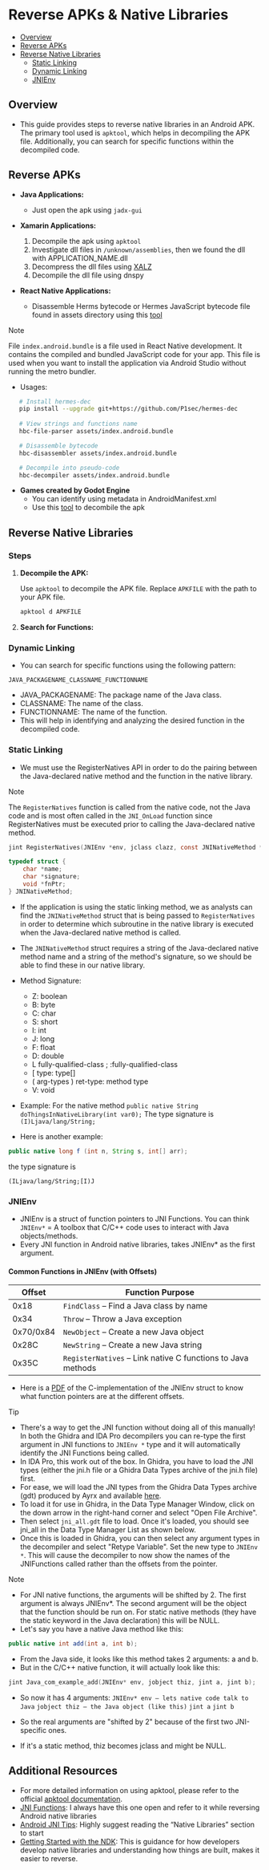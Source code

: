 # Reverse APKs & Native Libraries
- [Overview](#overview)
- [Reverse APKs](#reverse-apks)
- [Reverse Native Libraries](#reverse-native-libraries)
   - [Static Linking](#static-linking)
   - [Dynamic Linking](#dynamic-linking)
   - [JNIEnv](#jnienv)


## Overview
- This guide provides steps to reverse native libraries in an Android APK. The primary tool used is `apktool`, which helps in decompiling the APK file. Additionally, you can search for specific functions within the decompiled code.

## Reverse APKs 
- **Java Applications:**
   - Just open the apk using `jadx-gui` 

- **Xamarin Applications:**
   1. Decompile the apk using `apktool` 
   2. Investigate dll files in `/unknown/assemblies`, then we found the dll with APPLICATION_NAME.dll
   3. Decompress the dll files using [XALZ](https://github.com/x41sec/tools/blob/master/Mobile/Xamarin/Xamarin_XALZ_decompress.py)
   4. Decompile the dll file using dnspy

- **React Native Applications:**
   - Disassemble Herms bytecode or Hermes JavaScript bytecode file found in assets directory using this [tool](https://github.com/P1sec/hermes-dec) 
> [!NOTE]
> File `index.android.bundle` is a file used in React Native development. It contains the compiled and bundled JavaScript code for your app. This file is used when you want to install the application via Android Studio without running the metro bundler.

   - Usages: 
   ```bash
      # Install hermes-dec
      pip install --upgrade git+https://github.com/P1sec/hermes-dec
      
      # View strings and functions name
      hbc-file-parser assets/index.android.bundle

      # Disassemble bytecode
      hbc-disassembler assets/index.android.bundle

      # Decompile into pseudo-code
      hbc-decompiler assets/index.android.bundle
   ```


- **Games created by Godot Engine**
   - You can identify using metadata in AndroidManifest.xml
   - Use this [tool](https://github.com/bruvzg/gdsdecomp) to decombile the apk

## Reverse Native Libraries
### Steps

1. **Decompile the APK:**

   Use `apktool` to decompile the APK file. Replace `APKFILE` with the path to your APK file.
   ```sh
   apktool d APKFILE
   ```

2. **Search for Functions:**
### Dynamic Linking

- You can search for specific functions using the following pattern:

`JAVA_PACKAGENAME_CLASSNAME_FUNCTIONNAME`

   - JAVA_PACKAGENAME: The package name of the Java class.
   - CLASSNAME: The name of the class.
   - FUNCTIONNAME: The name of the function.
- This will help in identifying and analyzing the desired function in the decompiled code.

### Static Linking
- We must use the RegisterNatives API in order to do the pairing between the Java-declared native method and the function in the native library.

> [!NOTE]
> The `RegisterNatives` function is called from the native code, not the Java code and is most often called in the `JNI_OnLoad` function since RegisterNatives must be executed prior to calling the Java-declared native method.

```C
jint RegisterNatives(JNIEnv *env, jclass clazz, const JNINativeMethod *methods, jint nMethods);

typedef struct { 
    char *name; 
    char *signature; 
    void *fnPtr; 
} JNINativeMethod;
```

- If the application is using the static linking method, we as analysts can find the `JNINativeMethod` struct that is being passed to `RegisterNatives` in order to determine which subroutine in the native library is executed when the Java-declared native method is called.

- The `JNINativeMethod` struct requires a string of the Java-declared native method name and a string of the method's signature, so we should be able to find these in our native library.

- Method Signature:
   - Z: boolean
   - B: byte
   - C: char
   - S: short
   - I: int
   - J: long
   - F: float
   - D: double
   - L fully-qualified-class ; :fully-qualified-class
   - [ type: type[]
   - ( arg-types ) ret-type: method type
   - V: void

- Example: For the native method `public native String doThingsInNativeLibrary(int var0);` The type signature is `(I)Ljava/lang/String;`

- Here is another example:
```java
public native long f (int n, String s, int[] arr); 
```
the type signature is 
```
(ILjava/lang/String;[I)J
```
### JNIEnv
- JNIEnv is a struct of function pointers to JNI Functions. You can think `JNIEnv*` = A toolbox that C/C++ code uses to interact with Java objects/methods.
- Every JNI function in Android native libraries, takes JNIEnv* as the first argument.

#### Common Functions in JNIEnv (with Offsets)

| Offset    | Function Purpose                                            |
| --------- | ----------------------------------------------------------- |
| 0x18      | `FindClass` – Find a Java class by name                     |
| 0x34      | `Throw` – Throw a Java exception                            |
| 0x70/0x84 | `NewObject` – Create a new Java object                      |
| 0x28C     | `NewString` – Create a new Java string                      |
| 0x35C     | `RegisterNatives` – Link native C functions to Java methods |

- Here is a [PDF](./Sheet1.pdf) of the C-implementation of the JNIEnv struct to know what function pointers are at the different offsets.

> [!TIP]
> - There's a way to get the JNI function without doing all of this manually! In both the Ghidra and IDA Pro decompilers you can re-type the first argument in JNI functions to `JNIEnv *` type and it will automatically identify the JNI Functions being called. 
> - In IDA Pro, this work out of the box. In Ghidra, you have to load the JNI types (either the jni.h file or a Ghidra Data Types archive of the jni.h file) first. 
> - For ease, we will load the JNI types from the Ghidra Data Types archive (gdt) produced by Ayrx and available [here](https://github.com/Ayrx/JNIAnalyzer/blob/master/JNIAnalyzer/data/jni_all.gdt). 
> - To load it for use in Ghidra, in the Data Type Manager Window, click on the down arrow in the right-hand corner and select "Open File Archive".
> - Then select `jni_all.gdt` file to load. Once it's loaded, you should see jni_all in the Data Type Manager List as shown below.
> - Once this is loaded in Ghidra, you can then select any argument types in the decompiler and select "Retype Variable". Set the new type to `JNIEnv *`. This will cause the decompiler to now show the names of the JNIFunctions called rather than the offsets from the pointer.


> [!NOTE]
> - For JNI native functions, the arguments will be shifted by 2. The first argument is always JNIEnv*. The second argument will be the object that the function should be run on. For static native methods (they have the static keyword in the Java declaration) this will be NULL.
> - Let's say you have a native Java method like this:
> ```java
> public native int add(int a, int b);
> ```
> - From the Java side, it looks like this method takes 2 arguments: a and b.
> - But in the C/C++ native function, it will actually look like this:
> ```C
> jint Java_com_example_add(JNIEnv* env, jobject thiz, jint a, jint b);
> ```
> - So now it has 4 arguments:
> `JNIEnv* env — lets native code talk to Java`
> `jobject thiz — the Java object (like this)`
> `jint a`
> `jint b`
> 
> - So the real arguments are "shifted by 2" because of the first two JNI-specific ones.
> - If it's a static method, thiz becomes jclass and might be NULL.



## Additional Resources
- For more detailed information on using apktool, please refer to the official [apktool documentation](https://apktool.org/).
- [JNI Functions](https://docs.oracle.com/javase/7/docs/technotes/guides/jni/spec/functions.html): I always have this one open and refer to it while reversing Android native libraries
- [Android JNI Tips](https://developer.android.com/training/articles/perf-jni): Highly suggest reading the “Native Libraries” section to start
- [Getting Started with the NDK](https://developer.android.com/ndk/guides/): This is guidance for how developers develop native libraries and understanding how things are built, makes it easier to reverse.


